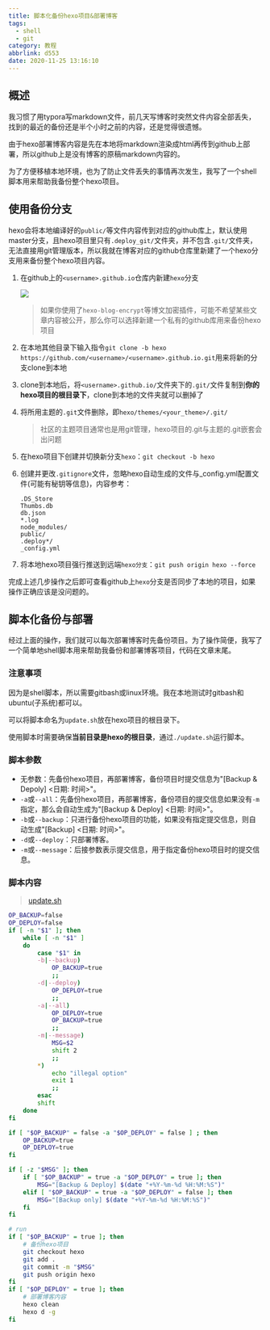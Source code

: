 ```yaml
---
title: 脚本化备份hexo项目&部署博客
tags:
  - shell
  - git
category: 教程
abbrlink: d553
date: 2020-11-25 13:16:10
---
```


## 概述

我习惯了用typora写markdown文件，前几天写博客时突然文件内容全部丢失，找到的最近的备份还是半个小时之前的内容，还是觉得很遗憾。

由于hexo部署博客内容是先在本地将markdown渲染成html再传到github上部署，所以github上是没有博客的原稿markdown内容的。

为了方便移植本地环境，也为了防止文件丢失的事情再次发生，我写了一个shell脚本用来帮助我备份整个hexo项目。

<!--more-->

## 使用备份分支

hexo会将本地编译好的`public/`等文件内容传到对应的github库上，默认使用master分支，且hexo项目里只有`.deploy_git/`文件夹，并不包含`.git/`文件夹，无法直接用git管理版本，所以我就在博客对应的github仓库里新建了一个hexo分支用来备份整个hexo项目内容。

1. 在github上的`<username>.github.io`仓库内新建`hexo`分支

   ![](https://imgbed.scubot.com/hexo_backup-1.png)

   > 如果你使用了`hexo-blog-encrypt`等博文加密插件，可能不希望某些文章内容被公开，那么你可以选择新建一个私有的github库用来备份hexo项目

2. 在本地其他目录下输入指令`git clone -b hexo https://github.com/<username>/<username>.github.io.git`用来将新的分支clone到本地

3. clone到本地后，将`<username>.github.io/`文件夹下的`.git/`文件复制到**你的hexo项目的根目录下**，clone到本地的文件夹就可以删掉了

4. 将所用主题的`.git`文件删除，即`hexo/themes/<your_theme>/.git/`

   > 社区的主题项目通常也是用git管理，hexo项目的.git与主题的.git嵌套会出问题

5. 在hexo项目下创建并切换新分支`hexo`：`git checkout -b hexo`

6. 创建并更改`.gitignore`文件，忽略hexo自动生成的文件与_config.yml配置文件(可能有秘钥等信息)，内容参考：

   ```
   .DS_Store
   Thumbs.db
   db.json
   *.log
   node_modules/
   public/
   .deploy*/
   _config.yml
   ```

7. 将本地hexo项目强行推送到远端`hexo分支`：`git push origin hexo --force`

完成上述几步操作之后即可查看github上`hexo`分支是否同步了本地的项目，如果操作正确应该是没问题的。

## 脚本化备份与部署

经过上面的操作，我们就可以每次部署博客时先备份项目。为了操作简便，我写了一个简单地shell脚本用来帮助我备份和部署博客项目，代码在文章末尾。

### 注意事项

因为是shell脚本，所以需要gitbash或linux环境。我在本地测试时gitbash和ubuntu(子系统)都可以。

可以将脚本命名为`update.sh`放在hexo项目的根目录下。

使用脚本时需要确保**当前目录是hexo的根目录**，通过`./update.sh`运行脚本。

### 脚本参数

- 无参数：先备份hexo项目，再部署博客，备份项目时提交信息为"[Backup & Depoly] <日期: 时间>"。
- `-a`或`--all`：先备份hexo项目，再部署博客，备份项目的提交信息如果没有`-m`指定，那么会自动生成为"[Backup & Deploy] <日期: 时间>"。
- `-b`或`--backup`：只进行备份hexo项目的功能，如果没有指定提交信息，则自动生成"[Backup] <日期: 时间>"。
- `-d`或`--deploy`：只部署博客。
- `-m`或`--message`：后接参数表示提交信息，用于指定备份hexo项目时的提交信息。

### 脚本内容

> [update.sh](/static/update.sh)

```bash
OP_BACKUP=false
OP_DEPLOY=false
if [ -n "$1" ]; then
	while [ -n "$1" ]
	do
		case "$1" in
		-b|--backup)
			OP_BACKUP=true
			;;
		-d|--deploy)
			OP_DEPLOY=true
			;;
		-a|--all)
			OP_DEPLOY=true
			OP_BACKUP=true
			;;
		-m|--message)
			MSG=$2
			shift 2
			;;
		*)
			echo "illegal option"
			exit 1
			;;
		esac
		shift
	done	
fi

if [ "$OP_BACKUP" = false -a "$OP_DEPLOY" = false ] ; then
	OP_BACKUP=true
	OP_DEPLOY=true
fi

if [ -z "$MSG" ]; then
	if [ "$OP_BACKUP" = true -a "$OP_DEPLOY" = true ]; then
		MSG="[Backup & Deploy] $(date "+%Y-%m-%d %H:%M:%S")"
	elif [ "$OP_BACKUP" = true -a "$OP_DEPLOY" = false ]; then
		MSG="[Backup only] $(date "+%Y-%m-%d %H:%M:%S")"
	fi
fi

# run 
if [ "$OP_BACKUP" = true ]; then
	# 备份hexo项目
	git checkout hexo
	git add .
	git commit -m "$MSG"
	git push origin hexo
fi
if [ "$OP_DEPLOY" = true ]; then
	# 部署博客内容
	hexo clean
	hexo d -g
fi
```



